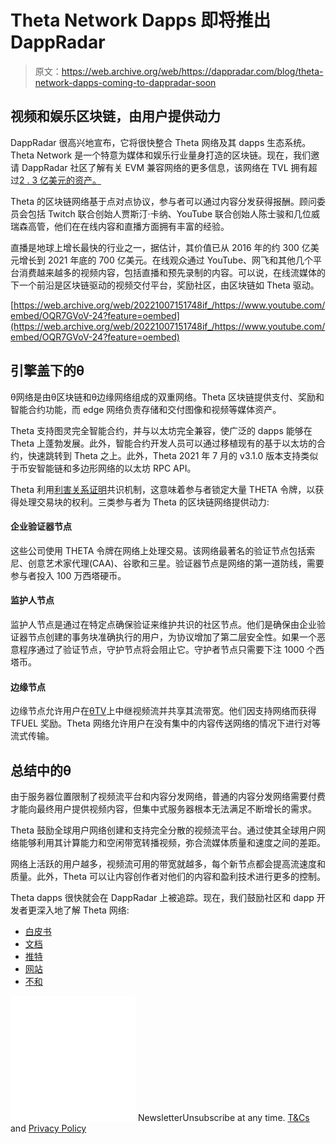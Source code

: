 # Theta Network Dapps 即将推出 DappRadar

> 原文：<https://web.archive.org/web/https://dappradar.com/blog/theta-network-dapps-coming-to-dappradar-soon>

## 视频和娱乐区块链，由用户提供动力

DappRadar 很高兴地宣布，它将很快整合 Theta 网络及其 dapps 生态系统。Theta Network 是一个特意为媒体和娱乐行业量身打造的区块链。现在，我们邀请 DappRadar 社区了解有关 EVM 兼容网络的更多信息，该网络在 TVL 拥有超过[2 . 3 亿美元的资产。](https://web.archive.org/web/20221007151748/https://defillama.com/chain/Theta)

Theta 的区块链网络基于点对点协议，参与者可以通过内容分发获得报酬。顾问委员会包括 Twitch 联合创始人贾斯汀·卡纳、YouTube 联合创始人陈士骏和几位威瑞森高管，他们在在线内容和直播方面拥有丰富的经验。

直播是地球上增长最快的行业之一，据估计，其价值已从 2016 年的约 300 亿美元增长到 2021 年底的 700 亿美元。在线观众通过 YouTube、网飞和其他几个平台消费越来越多的视频内容，包括直播和预先录制的内容。可以说，在线流媒体的下一个前沿是区块链驱动的视频交付平台，奖励社区，由区块链如 Theta 驱动。

[https://web.archive.org/web/20221007151748if_/https://www.youtube.com/embed/OQR7GVoV-24?feature=oembed](https://web.archive.org/web/20221007151748if_/https://www.youtube.com/embed/OQR7GVoV-24?feature=oembed)

## 引擎盖下的θ

θ网络是由θ区块链和θ边缘网络组成的双重网络。Theta 区块链提供支付、奖励和智能合约功能，而 edge 网络负责存储和交付图像和视频等媒体资产。

Theta 支持图灵完全智能合约，并与以太坊完全兼容，使广泛的 dapps 能够在 Theta 上蓬勃发展。此外，智能合约开发人员可以通过移植现有的基于以太坊的合约，快速跳转到 Theta 之上。此外，Theta 2021 年 7 月的 v3.1.0 版本支持类似于币安智能链和多边形网络的以太坊 RPC API。

Theta 利用[利害关系证明](https://web.archive.org/web/20221007151748/https://forkast.news/what-is-proof-of-stake/)共识机制，这意味着参与者锁定大量 THETA 令牌，以获得处理交易块的权利。三类参与者为 Theta 的区块链网络提供动力:

#### 企业验证器节点

这些公司使用 THETA 令牌在网络上处理交易。该网络最著名的验证节点包括索尼、创意艺术家代理(CAA)、谷歌和三星。验证器节点是网络的第一道防线，需要参与者投入 100 万西塔硬币。

#### 监护人节点

监护人节点是通过在特定点确保验证来维护共识的社区节点。他们是确保由企业验证器节点创建的事务块准确执行的用户，为协议增加了第二层安全性。如果一个恶意程序通过了验证节点，守护节点将会阻止它。守护者节点只需要下注 1000 个西塔币。

#### 边缘节点

边缘节点允许用户在[θTV](https://web.archive.org/web/20221007151748/https://www.theta.tv/)上中继视频流并共享其流带宽。他们因支持网络而获得 TFUEL 奖励。Theta 网络允许用户在没有集中的内容传送网络的情况下进行对等流式传输。

## 总结中的θ

由于服务器位置限制了视频流平台和内容分发网络，普通的内容分发网络需要付费才能向最终用户提供视频内容，但集中式服务器根本无法满足不断增长的需求。

Theta 鼓励全球用户网络创建和支持完全分散的视频流平台。通过使其全球用户网络能够利用其计算能力和空闲带宽转播视频，弥合流媒体质量和速度之间的差距。

网络上活跃的用户越多，视频流可用的带宽就越多，每个新节点都会提高流速度和质量。此外，Theta 可以让内容创作者对他们的内容和盈利技术进行更多的控制。

Theta dapps 很快就会在 DappRadar 上被追踪。现在，我们鼓励社区和 dapp 开发者更深入地了解 Theta 网络:

*   [白皮书](https://web.archive.org/web/20221007151748/https://docs.thetatoken.org/docs/whitepapers)
*   [文档](https://web.archive.org/web/20221007151748/https://docs.thetatoken.org/)
*   [推特](https://web.archive.org/web/20221007151748/https://twitter.com/Theta_Network)
*   [网站](https://web.archive.org/web/20221007151748/https://www.thetatoken.org/)
*   [不和](https://web.archive.org/web/20221007151748/https://discord.com/invite/nC8mCkgEmV)

![](img/6d5a4a2d609c56e1a5771717e54ba759.png) NewsletterUnsubscribe at any time. [T&Cs](https://web.archive.org/web/20221007151748/https://dappradar.com/terms) and [Privacy Policy](https://web.archive.org/web/20221007151748/https://dappradar.com/privacy-policy)